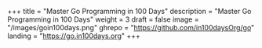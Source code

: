 +++
title = "Master Go Programming in 100 Days"
description = "Master Go Programming in 100 Days"
weight = 3
draft = false
image = "/images/goin100days.png"
ghrepo = "https://github.com/in100daysOrg/go"
landing = "https://go.in100days.org"
+++

